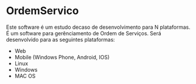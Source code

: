 # OrdemServico

Este software é um estudo decaso de desenvolvimento para N plataformas. É um software para gerênciamento de Ordem de Serviços. 
Será desenvolvido para as seguintes plataformas:
- Web
- Mobile (Windows Phone, Android, IOS)
- Linux
- Windows
- MAC OS
